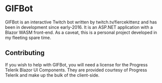 # GIFBot
GIFBot is an interactive Twitch bot written by twitch.tv/fiercekittenz and has been in development since early-2016. It is an ASP.NET application with a Blazor WASM front-end. As a caveat, this is a personal project developed in my fleeting spare time.

## Contributing
If you wish to help with GIFBot, you will need a license for the Progress Telerik Blazor UI Components. They are provided courtesy of Progress Telerik and make up the bulk of the client-side. 
